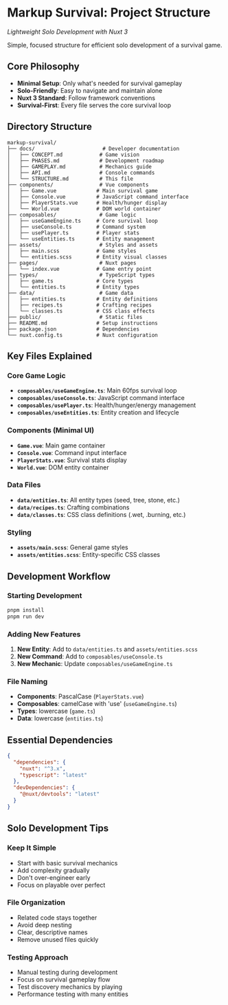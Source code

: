 # Markup Survival: Project Structure

*Lightweight Solo Development with Nuxt 3*

Simple, focused structure for efficient solo development of a survival game.

## Core Philosophy
- **Minimal Setup**: Only what's needed for survival gameplay
- **Solo-Friendly**: Easy to navigate and maintain alone
- **Nuxt 3 Standard**: Follow framework conventions
- **Survival-First**: Every file serves the core survival loop

## Directory Structure

```
markup-survival/
├── docs/                      # Developer documentation
│   ├── CONCEPT.md            # Game vision
│   ├── PHASES.md             # Development roadmap
│   ├── GAMEPLAY.md           # Mechanics guide
│   ├── API.md                # Console commands
│   └── STRUCTURE.md          # This file
├── components/               # Vue components
│   ├── Game.vue             # Main survival game
│   ├── Console.vue          # JavaScript command interface
│   ├── PlayerStats.vue      # Health/hunger display
│   └── World.vue            # DOM world container
├── composables/              # Game logic
│   ├── useGameEngine.ts     # Core survival loop
│   ├── useConsole.ts        # Command system
│   ├── usePlayer.ts         # Player stats
│   └── useEntities.ts       # Entity management
├── assets/                   # Styles and assets
│   ├── main.scss            # Game styles
│   └── entities.scss        # Entity visual classes
├── pages/                    # Nuxt pages
│   └── index.vue            # Game entry point
├── types/                    # TypeScript types
│   ├── game.ts              # Core types
│   └── entities.ts          # Entity types
├── data/                     # Game data
│   ├── entities.ts          # Entity definitions
│   ├── recipes.ts           # Crafting recipes
│   └── classes.ts           # CSS class effects
├── public/                   # Static files
├── README.md                # Setup instructions
├── package.json             # Dependencies
└── nuxt.config.ts           # Nuxt configuration
```

## Key Files Explained

### Core Game Logic
- **`composables/useGameEngine.ts`**: Main 60fps survival loop
- **`composables/useConsole.ts`**: JavaScript command interface
- **`composables/usePlayer.ts`**: Health/hunger/energy management
- **`composables/useEntities.ts`**: Entity creation and lifecycle

### Components (Minimal UI)
- **`Game.vue`**: Main game container
- **`Console.vue`**: Command input interface
- **`PlayerStats.vue`**: Survival stats display
- **`World.vue`**: DOM entity container

### Data Files
- **`data/entities.ts`**: All entity types (seed, tree, stone, etc.)
- **`data/recipes.ts`**: Crafting combinations
- **`data/classes.ts`**: CSS class definitions (.wet, .burning, etc.)

### Styling
- **`assets/main.scss`**: General game styles
- **`assets/entities.scss`**: Entity-specific CSS classes

## Development Workflow

### Starting Development
```bash
pnpm install
pnpm run dev
```

### Adding New Features
1. **New Entity**: Add to `data/entities.ts` and `assets/entities.scss`
2. **New Command**: Add to `composables/useConsole.ts`
3. **New Mechanic**: Update `composables/useGameEngine.ts`

### File Naming
- **Components**: PascalCase (`PlayerStats.vue`)
- **Composables**: camelCase with 'use' (`useGameEngine.ts`)
- **Types**: lowercase (`game.ts`)
- **Data**: lowercase (`entities.ts`)

## Essential Dependencies

```json
{
  "dependencies": {
    "nuxt": "^3.x",
    "typescript": "latest"
  },
  "devDependencies": {
    "@nuxt/devtools": "latest"
  }
}
```

## Solo Development Tips

### Keep It Simple
- Start with basic survival mechanics
- Add complexity gradually
- Don't over-engineer early
- Focus on playable over perfect

### File Organization
- Related code stays together
- Avoid deep nesting
- Clear, descriptive names
- Remove unused files quickly

### Testing Approach
- Manual testing during development
- Focus on survival gameplay flow
- Test discovery mechanics by playing
- Performance testing with many entities


